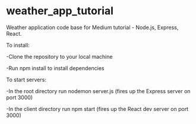 # weather_app_tutorial
Weather application code base for Medium tutorial - Node.js, Express, React.


To install:

-Clone the repository to your local machine

-Run npm install to install dependencies  


To start servers:

-In the root directory run nodemon server.js (fires up the Express server on port 3000)

-In the client directory run npm start (fires up the React dev server on port 3000)

